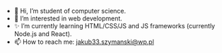 - 👋 Hi, I’m student of computer science.
- 👀 I’m interested in web development.
- ✨ I’m currently learning HTML/CSS/JS and JS frameworks (currently Node.js and React).
- 📫 How to reach me: jakub33.szymanski@wp.pl

<!--
**jakuub33/jakuub33** is a ✨ _special_ ✨ repository because its `README.md` (this file) appears on your GitHub profile.
-->
